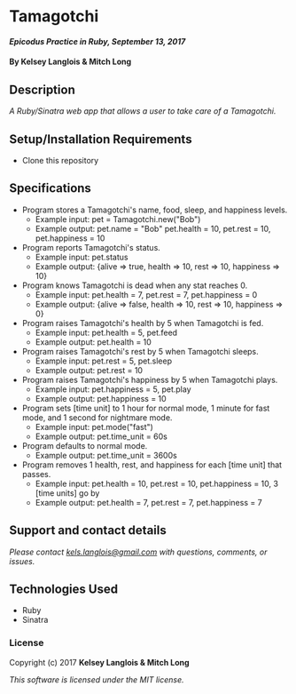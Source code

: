 # Tamagotchi

#### _Epicodus Practice in Ruby, September 13, 2017_

#### By Kelsey Langlois & Mitch Long

## Description

_A Ruby/Sinatra web app that allows a user to take care of a Tamagotchi._

## Setup/Installation Requirements

* Clone this repository

## Specifications

* Program stores a Tamagotchi's name, food, sleep, and happiness levels.
  * Example input: pet = Tamagotchi.new("Bob")
  * Example output: pet.name = "Bob" pet.health = 10, pet.rest = 10, pet.happiness = 10
* Program reports Tamagotchi's status.
  * Example input: pet.status
  * Example output: {alive => true, health => 10, rest => 10, happiness => 10}
* Program knows Tamagotchi is dead when any stat reaches 0.
  * Example input: pet.health = 7, pet.rest = 7, pet.happiness = 0
  * Example output: {alive => false, health => 10, rest => 10, happiness => 0}
* Program raises Tamagotchi's health by 5 when Tamagotchi is fed.
  * Example input: pet.health = 5, pet.feed
  * Example output: pet.health = 10
* Program raises Tamagotchi's rest by 5 when Tamagotchi sleeps.
  * Example input: pet.rest = 5, pet.sleep
  * Example output: pet.rest = 10
* Program raises Tamagotchi's happiness by 5 when Tamagotchi plays.
  * Example input: pet.happiness = 5, pet.play
  * Example output: pet.happiness = 10
* Program sets [time unit] to 1 hour for normal mode, 1 minute for fast mode, and 1 second for nightmare mode.
  * Example input: pet.mode("fast")
  * Example output: pet.time_unit = 60s
* Program defaults to normal mode.
  * Example output: pet.time_unit = 3600s
* Program removes 1 health, rest, and happiness for each [time unit] that passes.
  * Example input: pet.health = 10, pet.rest = 10, pet.happiness = 10, 3 [time units] go by
  * Example output: pet.health = 7, pet.rest = 7, pet.happiness = 7


## Support and contact details

_Please contact [kels.langlois@gmail.com](mailto:kels.langlois@gmail.com) with questions, comments, or issues._

## Technologies Used

* Ruby
* Sinatra

### License

Copyright (c) 2017 **Kelsey Langlois & Mitch Long**

*This software is licensed under the MIT license.*
